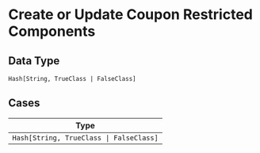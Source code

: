 
# Create or Update Coupon Restricted Components

## Data Type

`Hash[String, TrueClass | FalseClass]`

## Cases

| Type |
|  --- |
| `Hash[String, TrueClass \| FalseClass]` |

